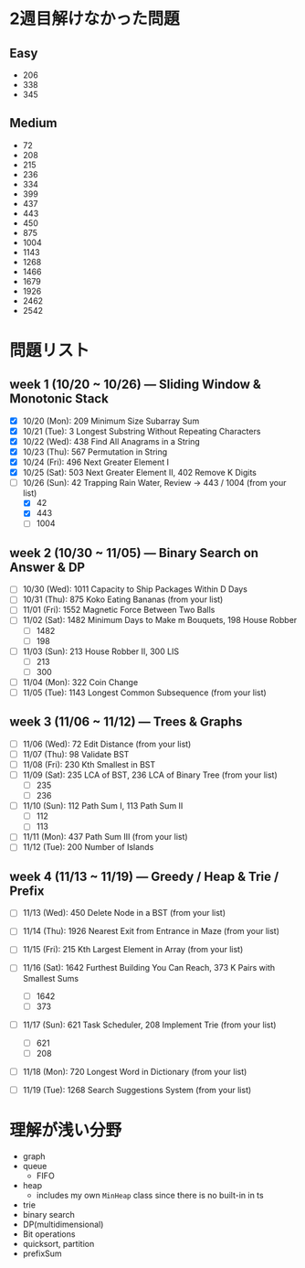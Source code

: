 # 2週目解けなかった問題
## Easy
- 206
- 338
- 345

## Medium
- 72
- 208
- 215
- 236
- 334
- 399
- 437
- 443
- 450
- 875
- 1004
- 1143
- 1268
- 1466
- 1679
- 1926
- 2462
- 2542


# 問題リスト

## week 1 (10/20 ~ 10/26) — Sliding Window & Monotonic Stack
- [x] 10/20 (Mon): 209 Minimum Size Subarray Sum
- [x] 10/21 (Tue): 3 Longest Substring Without Repeating Characters
- [x] 10/22 (Wed): 438 Find All Anagrams in a String
- [x] 10/23 (Thu): 567 Permutation in String
- [x] 10/24 (Fri): 496 Next Greater Element I
- [x] 10/25 (Sat): 503 Next Greater Element II, 402 Remove K Digits
- [ ] 10/26 (Sun): 42 Trapping Rain Water, Review → 443 / 1004 (from your list)
  - [x] 42
  - [x] 443
  - [ ] 1004

## week 2 (10/30 ~ 11/05) — Binary Search on Answer & DP
- [ ] 10/30 (Wed): 1011 Capacity to Ship Packages Within D Days
- [ ] 10/31 (Thu): 875 Koko Eating Bananas (from your list)
- [ ] 11/01 (Fri): 1552 Magnetic Force Between Two Balls
- [ ] 11/02 (Sat): 1482 Minimum Days to Make m Bouquets, 198 House Robber
  - [ ] 1482
  - [ ] 198
- [ ] 11/03 (Sun): 213 House Robber II, 300 LIS
  - [ ] 213
  - [ ] 300
- [ ] 11/04 (Mon): 322 Coin Change
- [ ] 11/05 (Tue): 1143 Longest Common Subsequence (from your list)

## week 3 (11/06 ~ 11/12) — Trees & Graphs
- [ ] 11/06 (Wed): 72 Edit Distance (from your list)
- [ ] 11/07 (Thu): 98 Validate BST
- [ ] 11/08 (Fri): 230 Kth Smallest in BST
- [ ] 11/09 (Sat): 235 LCA of BST, 236 LCA of Binary Tree (from your list)
  - [ ] 235
  - [ ] 236
- [ ] 11/10 (Sun): 112 Path Sum I, 113 Path Sum II
  - [ ] 112
  - [ ] 113
- [ ] 11/11 (Mon): 437 Path Sum III (from your list)
- [ ] 11/12 (Tue): 200 Number of Islands

## week 4 (11/13 ~ 11/19) — Greedy / Heap & Trie / Prefix
- [ ] 11/13 (Wed): 450 Delete Node in a BST (from your list)
- [ ] 11/14 (Thu): 1926 Nearest Exit from Entrance in Maze (from your list)
- [ ] 11/15 (Fri): 215 Kth Largest Element in Array (from your list)
- [ ] 11/16 (Sat): 1642 Furthest Building You Can Reach, 373 K Pairs with Smallest Sums
  - [ ] 1642
  - [ ] 373
- [ ] 11/17 (Sun): 621 Task Scheduler, 208 Implement Trie (from your list)
  - [ ] 621
  - [ ] 208
- [ ] 11/18 (Mon): 720 Longest Word in Dictionary (from your list)
- [ ] 11/19 (Tue): 1268 Search Suggestions System (from your list)


# 理解が浅い分野
- graph
- queue
  - FIFO
- heap
  - includes my own `MinHeap` class since there is no built-in in ts
- trie
- binary search
- DP(multidimensional)
- Bit operations
- quicksort, partition
- prefixSum

